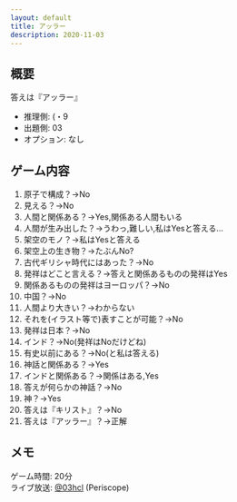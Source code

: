 ```yaml
---
layout: default
title: アッラー
description: 2020-11-03
---
```


## 概要

答えは『アッラー』

- 推理側: (・9
- 出題側: 03
- オプション: なし

## ゲーム内容

1. 原子で構成？→No
2. 見える？→No
3. 人間と関係ある？→Yes,関係ある人間もいる
4. 人間が生み出した？→うわっ,難しい,私はYesと答える…
5. 架空のモノ？→私はYesと答える
6. 架空上の生き物？→たぶんNo?
7. 古代ギリシャ時代にはあった？→No
8. 発祥はどこと言える？→答えと関係あるものの発祥はYes
9. 関係あるものの発祥はヨーロッパ？→No
10. 中国？→No
11. 人間より大きい？→わからない
12. それを(イラスト等で)表すことが可能？→No
13. 発祥は日本？→No
14. インド？→No(発祥はNoだけどね)
15. 有史以前にある？→No(と私は答える)
16. 神話と関係ある？→Yes
17. インドと関係ある？→関係はある,Yes
18. 答えが何らかの神話？→No
19. 神？→Yes
20. 答えは『キリスト』？→No
21. 答えは『アッラー』？→正解

## メモ

ゲーム時間: 20分  
ライブ放送: [@03hcl](https://www.periscope.tv/03hcl/1MnxndwDnNVGO) (Periscope)
